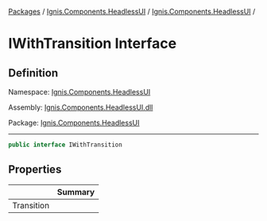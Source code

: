 [Packages](../../README.md) / [Ignis.Components.HeadlessUI](../README.md) / [Ignis.Components.HeadlessUI](README.md) /

# IWithTransition Interface

## Definition

Namespace: [Ignis.Components.HeadlessUI](README.md)

Assembly: [Ignis.Components.HeadlessUI.dll](../README.md)

Package: [Ignis.Components.HeadlessUI](https://www.nuget.org/packages/Ignis.Components.HeadlessUI)

---

```csharp
public interface IWithTransition
```

## Properties

|            | Summary |
| ---------- | ------- |
| Transition |         |
